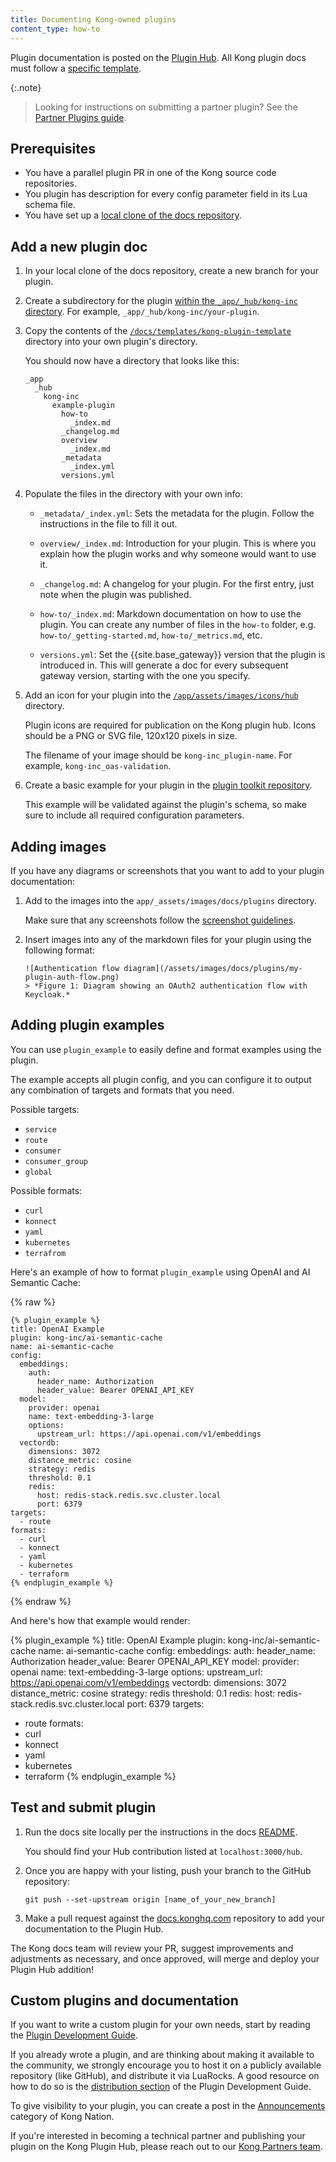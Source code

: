 ```yaml
---
title: Documenting Kong-owned plugins
content_type: how-to
---
```


Plugin documentation is posted on the [Plugin Hub](/hub/). 
All Kong plugin docs must follow a [specific template](https://github.com/Kong/docs.konghq.com/tree/main/docs/templates/kong-plugin-template).

{:.note}
> Looking for instructions on submitting a partner plugin? See the [Partner Plugins guide](/contributing/partner-plugins/).

## Prerequisites

* You have a parallel plugin PR in one of the Kong source code repositories.
* You plugin has description for every config parameter field in its Lua schema file.
* You have set up a [local clone of the docs repository](https://github.com/Kong/docs.konghq.com/blob/main/docs/platform-install.md).

## Add a new plugin doc

1. In your local clone of the docs repository, create a new branch for your plugin.

1. Create a subdirectory for the plugin [within the `_app/_hub/kong-inc` directory](https://github.com/Kong/docs.konghq.com/tree/main/app/_hub/kong-inc/).
For example, `_app/_hub/kong-inc/your-plugin`.

1. Copy the contents of the 
[`/docs/templates/kong-plugin-template`](https://github.com/Kong/docs.konghq.com/tree/main//docs/templates/kong-plugin-template)
 directory into your own plugin's directory.

    You should now have a directory that looks like this:

    ```
    _app
      _hub
        kong-inc
          example-plugin
            how-to
              _index.md
            _changelog.md
            overview
              _index.md
            _metadata
              _index.yml
            versions.yml
    ```

1. Populate the files in the directory with your own info:

    * `_metadata/_index.yml`: Sets the metadata for the plugin.
    Follow the instructions in the file to fill it out.

    * `overview/_index.md`: Introduction for your plugin. This is where you
    explain how the plugin works and why someone would want to use it.

    * `_changelog.md`: A changelog for your plugin. For the first entry,
    just note when the plugin was published. 

    * `how-to/_index.md`: Markdown documentation on how to use the plugin.
      You can create any number of files in the `how-to` folder, e.g. 
      `how-to/_getting-started.md`, `how-to/_metrics.md`, etc.

    * `versions.yml`: Set the {{site.base_gateway}} version that the plugin is introduced in.
        This will generate a doc for every subsequent gateway version, 
        starting with the one you specify.

1. Add an icon for your plugin into the 
[`/app/assets/images/icons/hub`](https://github.com/Kong/docs.konghq.com/tree/main/app/assets/images/icons/hub) 
directory. 
    
    Plugin icons are required for publication on the Kong plugin hub. Icons
    should be a PNG or SVG file, 120x120 pixels in size. 

    The filename of your image should be `kong-inc_plugin-name`.
    For example, `kong-inc_oas-validation`.

1. Create a basic example for your plugin in the [plugin toolkit repository](https://github.com/Kong/docs-plugin-toolkit/tree/main/examples).

    This example will be validated against the plugin's schema,
    so make sure to include all required configuration parameters.

## Adding images

If you have any diagrams or screenshots that you want to add to your plugin documentation:

1. Add to the images into the `app/_assets/images/docs/plugins` directory.

   Make sure that any screenshots follow the [screenshot guidelines](/contributing/user-interfaces/#screenshots).

1. Insert images into any of the markdown files for your plugin using the following format:

    ```
    ![Authentication flow diagram](/assets/images/docs/plugins/my-plugin-auth-flow.png)
    > *Figure 1: Diagram showing an OAuth2 authentication flow with Keycloak.*
    ```

## Adding plugin examples

You can use `plugin_example` to easily define and format examples using the plugin. 

The example accepts all plugin config, and you can configure it to output any combination of targets and formats that you need.

Possible targets:
* `service`
* `route`
* `consumer`
* `consumer_group`
* `global`

Possible formats:
* `curl`
* `konnect`
* `yaml`
* `kubernetes`
* `terrafrom`

Here's an example of how to format `plugin_example` using OpenAI and AI Semantic Cache:

<!-- vale off -->
{% raw %}
```
{% plugin_example %}
title: OpenAI Example
plugin: kong-inc/ai-semantic-cache
name: ai-semantic-cache
config:
  embeddings:
    auth:
      header_name: Authorization
      header_value: Bearer OPENAI_API_KEY
  model:
    provider: openai
    name: text-embedding-3-large
    options:
      upstream_url: https://api.openai.com/v1/embeddings
  vectordb:
    dimensions: 3072
    distance_metric: cosine
    strategy: redis
    threshold: 0.1
    redis:
      host: redis-stack.redis.svc.cluster.local
      port: 6379
targets:
  - route
formats:
  - curl
  - konnect
  - yaml
  - kubernetes
  - terraform
{% endplugin_example %}
```
{% endraw %}
<!-- vale on -->

And here's how that example would render:

<!--vale off-->
{% plugin_example %}
title: OpenAI Example
plugin: kong-inc/ai-semantic-cache
name: ai-semantic-cache
config:
  embeddings:
    auth:
      header_name: Authorization
      header_value: Bearer OPENAI_API_KEY
  model:
    provider: openai
    name: text-embedding-3-large
    options:
      upstream_url: https://api.openai.com/v1/embeddings
  vectordb:
    dimensions: 3072
    distance_metric: cosine
    strategy: redis
    threshold: 0.1
    redis:
      host: redis-stack.redis.svc.cluster.local
      port: 6379
targets:
  - route
formats:
  - curl
  - konnect
  - yaml
  - kubernetes
  - terraform
{% endplugin_example %}
<!--vale on-->

## Test and submit plugin

1. Run the docs site locally per the instructions in
the docs [README](https://github.com/Kong/docs.konghq.com#run-locally).

   You should find your Hub contribution listed at `localhost:3000/hub`.

1. Once you are happy with your listing, push your branch to the GitHub repository:

    ```
    git push --set-upstream origin [name_of_your_new_branch]
    ```

1. Make a pull request against the [docs.konghq.com](https://github.com/Kong/docs.konghq.com/) 
repository to add your documentation to the Plugin Hub. 

The Kong docs team will review your PR, suggest improvements and adjustments as
necessary, and once approved, will merge and deploy your Plugin Hub addition!

## Custom plugins and documentation

If you want to write a custom plugin for your own needs, start by reading the [Plugin Development Guide](/gateway/latest/plugin-development/).

If you already wrote a plugin, and are thinking about making it available to the community, we strongly encourage you to host it on a publicly available repository (like GitHub), and distribute it via LuaRocks. A good resource on how to do so is the [distribution section](/gateway/latest/plugin-development/distribution/#distribute-your-plugin) of the Plugin Development Guide.

To give visibility to your plugin, you can create a post in the [Announcements](https://discuss.konghq.com/c/announcements/24) category of Kong Nation.

If you're interested in becoming a technical partner and publishing your plugin on the Kong Plugin Hub, please reach out to our [Kong Partners team](https://konghq.com/partners/).

